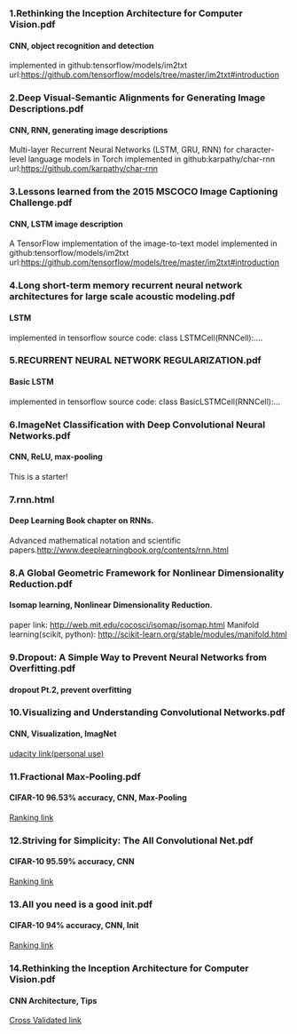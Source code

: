 ### 1.Rethinking the Inception Architecture for Computer Vision.pdf
#### CNN, object recognition and detection
implemented in github:tensorflow/models/im2txt url:https://github.com/tensorflow/models/tree/master/im2txt#introduction

### 2.Deep Visual-Semantic Alignments for Generating Image Descriptions.pdf
#### CNN, RNN, generating image descriptions
Multi-layer Recurrent Neural Networks (LSTM, GRU, RNN) for character-level language models in Torch 
implemented in github:karpathy/char-rnn url:https://github.com/karpathy/char-rnn

### 3.Lessons learned from the 2015 MSCOCO Image Captioning Challenge.pdf
#### CNN, LSTM  image description
A TensorFlow implementation of the image-to-text model
implemented in github:tensorflow/models/im2txt url:https://github.com/tensorflow/models/tree/master/im2txt#introduction

### 4.Long short-term memory recurrent neural network architectures for large scale acoustic modeling.pdf
#### LSTM
implemented in tensorflow source code: class LSTMCell(RNNCell):....

### 5.RECURRENT NEURAL NETWORK REGULARIZATION.pdf
#### Basic LSTM
implemented in tensorflow source code: class BasicLSTMCell(RNNCell):...

### 6.ImageNet Classification with Deep Convolutional Neural Networks.pdf
#### CNN, ReLU, max-pooling
This is a starter!

### 7.rnn.html
#### Deep Learning Book chapter on RNNs.
Advanced mathematical notation and scientific papers.http://www.deeplearningbook.org/contents/rnn.html

### 8.A Global Geometric Framework for Nonlinear Dimensionality Reduction.pdf
#### Isomap learning, Nonlinear Dimensionality Reduction. 
paper link: http://web.mit.edu/cocosci/isomap/isomap.html
Manifold learning(scikit, python): http://scikit-learn.org/stable/modules/manifold.html

### 9.Dropout: A Simple Way to Prevent Neural Networks from Overfitting.pdf
#### dropout Pt.2, prevent overfitting

### 10.Visualizing and Understanding Convolutional Networks.pdf
#### CNN, Visualization, ImagNet
[udacity link(personal use)](https://classroom.udacity.com/nanodegrees/nd101/parts/2a9dba0b-28eb-4b0e-acfa-bdcf35680d90/modules/ca299d5f-35f6-4520-a2b0-74c6878008b3/lessons/2fd24529-215c-47b5-a644-2c23650493f6/concepts/05f91f07-6de6-4b6b-b989-6112802e09a4)

### 11.Fractional Max-Pooling.pdf
#### CIFAR-10 96.53% accuracy, CNN, Max-Pooling
[Ranking link](http://rodrigob.github.io/are_we_there_yet/build/classification_datasets_results.html#43494641522d3130)


### 12.Striving for Simplicity: The All Convolutional Net.pdf
#### CIFAR-10 95.59% accuracy, CNN
[Ranking link](http://rodrigob.github.io/are_we_there_yet/build/classification_datasets_results.html#43494641522d3130)

### 13.All you need is a good init.pdf
#### CIFAR-10 94% accuracy, CNN, Init
[Ranking link](http://rodrigob.github.io/are_we_there_yet/build/classification_datasets_results.html#43494641522d3130)

### 14.Rethinking the Inception Architecture for Computer Vision.pdf
#### CNN Architecture, Tips
[Cross Validated link](http://stats.stackexchange.com/questions/148139/rules-for-selecting-convolutional-neural-network-parameters)

